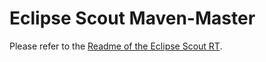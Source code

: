 # Eclipse Scout Maven-Master

Please refer to the [Readme of the Eclipse Scout RT](https://github.com/eclipse-scout/scout.rt#readme).
